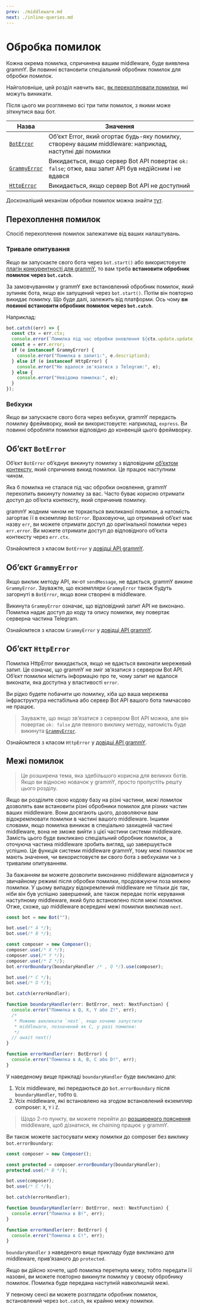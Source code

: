 ```yaml
---
prev: ./middleware.md
next: ./inline-queries.md
---
```


# Обробка помилок

Кожна окрема помилка, спричинена вашим middleware, буде виявлена grammY.
Ви повинні встановити спеціальний обробник помилок для обробки помилок.

Найголовніше, цей розділ навчить вас, [як перехоплювати помилки](#перехоплення-помилок), які можуть виникати.

Після цього ми розглянемо всі три типи помилок, з якими може зіткнутися ваш бот.

| Назва                                | Значення                                                                                                |
| ------------------------------------ | ------------------------------------------------------------------------------------------------------- |
| [`BotError`](#обʼєкт-boterror)       | Об’єкт Error, який огортає будь-яку помилку, створену вашим middleware: наприклад, наступні дві помилки |
| [`GrammyError`](#обʼєкт-grammyerror) | Викидається, якщо сервер Bot API повертає `ok: false`; отже, ваш запит API був недійсним і не вдався    |
| [`HttpError`](#обʼєкт-httperror)     | Викидається, якщо сервер Bot API не доступний                                                           |

Досконаліший механізм обробки помилок можна знайти [тут](#межі-помилок).

## Перехоплення помилок

Спосіб перехоплення помилок залежатиме від ваших налаштувань.

### Тривале опитування

Якщо ви запускаєте свого бота через `bot.start()` або використовуєте [плагін конкурентності для grammY](../plugins/runner.md), то вам треба **встановити обробник помилок через `bot.catch`**.

За замовчуванням у grammY вже встановлений обробник помилок, який зупиняє бота, якщо він запущений через `bot.start()`.
Потім він повторно викидає помилку.
Що буде далі, залежить від платформи.
Ось чому **ви повинні встановити обробник помилок через `bot.catch`**.

Наприклад:

```ts
bot.catch((err) => {
  const ctx = err.ctx;
  console.error(`Помилка під час обробки оновлення ${ctx.update.update_id}:`);
  const e = err.error;
  if (e instanceof GrammyError) {
    console.error("Помилка в запиті:", e.description);
  } else if (e instanceof HttpError) {
    console.error("Не вдалося зв'язатися з Telegram:", e);
  } else {
    console.error("Невідома помилка:", e);
  }
});
```

### Вебхуки

Якщо ви запускаєте свого бота через вебхуки, grammY передасть помилку фреймворку, який ви використовуєте: наприклад, `express`.
Ви повинні обробляти помилки відповідно до конвенцій цього фреймворку.

## Обʼєкт `BotError`

Об’єкт `BotError` об’єднує викинуту помилку з відповідним [об’єктом контексту](./context.md), який спричинив викид помилки.
Це працює наступним чином.

Яка б помилка не сталася під час обробки оновлення, grammY перехопить викинуту помилку за вас.
Часто буває корисно отримати доступ до об’єкта контексту, який спричинив помилку.

grammY жодним чином не торкається викликаної помилки, а натомість загортає її в екземпляр `BotError`.
Враховуючи, що отриманий об’єкт має назву `err`, ви можете отримати доступ до оригінальної помилки через `err.error`.
Ви можете отримати доступ до відповідного об’єкта контексту через `err.ctx`.

Ознайомтеся з класом `BotError` у [довідці API grammY](https://deno.land/x/grammy/mod.ts?s=BotError).

## Обʼєкт `GrammyError`

Якщо виклик методу API, як-от `sendMessage`, не вдається, grammY викине `GrammyError`.
Зауважте, що екземпляри `GrammyError` також будуть загорнуті в `BotError`, якщо вони створені в middleware.

Викинута `GrammyError` означає, що відповідний запит API не виконано.
Помилка надає доступ до коду та опису помилки, яку повертає серверна частина Telegram.

Ознайомтеся з класом `GrammyError` у [довідці API grammY](https://deno.land/x/grammy/mod.ts?s=GrammyError).

## Обʼєкт `HttpError`

Помилка HttpError викидається, якщо не вдається виконати мережевий запит.
Це означає, що grammY не зміг зв’язатися з сервером Bot API.
Об’єкт помилки містить інформацію про те, чому запит не вдалося виконати, яка доступна у властивості `error`.

Ви рідко будете побачити цю помилку, хіба що ваша мережева інфраструктура нестабільна або сервер Bot API вашого бота тимчасово не працює.

> Зауважте, що якщо зв’язатися з сервером Bot API можна, але він повертає `ok: false` для певного виклику методу, натомість буде викинута [`GrammyError`](#обʼєкт-grammyerror).

Ознайомтеся з класом `HttpError` у [довідці API grammY](https://deno.land/x/grammy/mod.ts?s=HttpError).

## Межі помилок

> Це розширена тема, яка здебільшого корисна для великих ботів.
> Якщо ви відносно новачок у grammY, просто пропустіть решту цього розділу.

Якщо ви розділите свою кодову базу на різні частини, _межі помилок_ дозволять вам встановити різні обробники помилок для різних частин ваших middleware.
Вони досягають цього, дозволяючи вам відокремлювати помилки в частині вашого middleware.
Іншими словами, якщо помилка виникає в спеціально захищеній частині middleware, вона не зможе вийти з цієї частини системи middleware.
Замість цього буде викликано спеціальний обробник помилок, а оточуюча частина middleware зробить вигляд, що завершується успішно.
Це функція системи middleware grammY, тому межі помилок не мають значення, чи використовуєте ви свого бота з вебхуками чи з тривалим опитуванням.

За бажанням ви можете дозволити виконанню middleware _відновитися_ у звичайному режимі після обробки помилки, продовжуючи поза межею помилки.
У цьому випадку відокремлений middleware не тільки діє так, ніби він був успішно завершений, але також передає потік керування наступному middleware, який було встановлено після межі помилки.
Отже, схоже, що middleware всередині межі помилки викликав `next`.

```ts
const bot = new Bot("");

bot.use(/* A */);
bot.use(/* B */);

const composer = new Composer();
composer.use(/* X */);
composer.use(/* Y */);
composer.use(/* Z */);
bot.errorBoundary(boundaryHandler /* , Q */).use(composer);

bot.use(/* C */);
bot.use(/* D */);

bot.catch(errorHandler);

function boundaryHandler(err: BotError, next: NextFunction) {
  console.error("Помилка в Q, X, Y або Z!", err);
  /*
   * Можемо викликати `next`, якщо хочемо запустити
   * middleware, позначений як C, у разі помилки:
   */
  // await next()
}

function errorHandler(err: BotError) {
  console.error("Помилка в A, B, C або D!", err);
}
```

У наведеному вище прикладі `boundaryHandler` буде викликано для:

1. Усіх middleware, які передаються до `bot.errorBoundary` після `boundaryHandler`, тобто `Q`.
2. Усіх middleware, які встановлено на згодом встановлений екземпляр composer: `X`, `Y` і `Z`.

> Щодо 2-го пункту, ви можете перейти до [розширеного пояснення](../advanced/middleware.md) middleware, щоб дізнатися, як chaining працює у grammY.

Ви також можете застосувати межу помилки до composer без виклику `bot.errorBoundary`:

```ts
const composer = new Composer();

const protected = composer.errorBoundary(boundaryHandler);
protected.use(/* B */);

bot.use(composer);
bot.use(/* C */);

bot.catch(errorHandler);

function boundaryHandler(err: BotError, next: NextFunction) {
  console.error("Помилка в B!", err);
}

function errorHandler(err: BotError) {
  console.error("Помилка в C!", err);
}
```

`boundaryHandler` з наведеного вище прикладу буде викликано для middleware, прив’язаного до `protected`.

Якщо ви дійсно хочете, щоб помилка перетнула межу, тобто передати її назовні, ви можете повторно викинути помилку у своєму обробнику помилок.
Помилка буде передана наступній навколишній межі.

У певному сенсі ви можете розглядати обробник помилок, встановлений через `bot.catch`, як крайню межу помилки.
